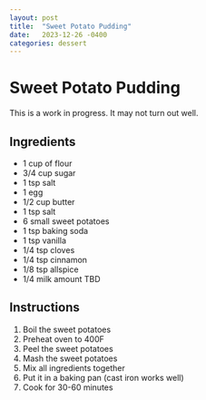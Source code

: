 ```yaml
---
layout: post
title:  "Sweet Potato Pudding"
date:   2023-12-26 -0400
categories: dessert
---
```




# Sweet Potato Pudding

This is a work in progress. It may not turn out well.

## Ingredients
- 1 cup of flour
- 3/4 cup sugar
- 1 tsp salt
- 1 egg
- 1/2 cup butter
- 1 tsp salt
- 6 small sweet potatoes
- 1 tsp baking soda
- 1 tsp vanilla 
- 1/4 tsp cloves
- 1/4 tsp cinnamon
- 1/8 tsp allspice
- 1/4 milk amount TBD



## Instructions

1. Boil the sweet potatoes
2. Preheat oven to 400F
2. Peel the sweet potatoes 
3. Mash the sweet potatoes
4. Mix all ingredients together
5. Put it in a baking pan (cast iron works well)
6. Cook for 30-60 minutes
